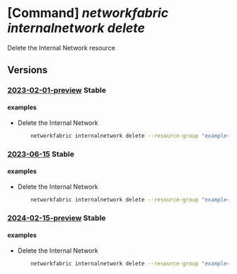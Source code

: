 # [Command] _networkfabric internalnetwork delete_

Delete the Internal Network resource

## Versions

### [2023-02-01-preview](/Resources/mgmt-plane/L3N1YnNjcmlwdGlvbnMve30vcmVzb3VyY2Vncm91cHMve30vcHJvdmlkZXJzL21pY3Jvc29mdC5tYW5hZ2VkbmV0d29ya2ZhYnJpYy9sM2lzb2xhdGlvbmRvbWFpbnMve30vaW50ZXJuYWxuZXR3b3Jrcy97fQ==/2023-02-01-preview.xml) **Stable**

<!-- mgmt-plane /subscriptions/{}/resourcegroups/{}/providers/microsoft.managednetworkfabric/l3isolationdomains/{}/internalnetworks/{} 2023-02-01-preview -->

#### examples

- Delete the Internal Network
    ```bash
        networkfabric internalnetwork delete --resource-group "example-rg" --l3domain "example-l3domain" --resource-name "example-internalnetwork"
    ```

### [2023-06-15](/Resources/mgmt-plane/L3N1YnNjcmlwdGlvbnMve30vcmVzb3VyY2Vncm91cHMve30vcHJvdmlkZXJzL21pY3Jvc29mdC5tYW5hZ2VkbmV0d29ya2ZhYnJpYy9sM2lzb2xhdGlvbmRvbWFpbnMve30vaW50ZXJuYWxuZXR3b3Jrcy97fQ==/2023-06-15.xml) **Stable**

<!-- mgmt-plane /subscriptions/{}/resourcegroups/{}/providers/microsoft.managednetworkfabric/l3isolationdomains/{}/internalnetworks/{} 2023-06-15 -->

#### examples

- Delete the Internal Network
    ```bash
        networkfabric internalnetwork delete --resource-group "example-rg" --l3domain "example-l3domain" --resource-name "example-internalnetwork"
    ```

### [2024-02-15-preview](/Resources/mgmt-plane/L3N1YnNjcmlwdGlvbnMve30vcmVzb3VyY2Vncm91cHMve30vcHJvdmlkZXJzL21pY3Jvc29mdC5tYW5hZ2VkbmV0d29ya2ZhYnJpYy9sM2lzb2xhdGlvbmRvbWFpbnMve30vaW50ZXJuYWxuZXR3b3Jrcy97fQ==/2024-02-15-preview.xml) **Stable**

<!-- mgmt-plane /subscriptions/{}/resourcegroups/{}/providers/microsoft.managednetworkfabric/l3isolationdomains/{}/internalnetworks/{} 2024-02-15-preview -->

#### examples

- Delete the Internal Network
    ```bash
        networkfabric internalnetwork delete --resource-group "example-rg" --l3domain "example-l3domain" --resource-name "example-internalnetwork"
    ```

